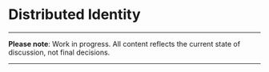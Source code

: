 # Distributed Identity <!-- {docsify-ignore-all} -->

---

**Please note**: Work in progress. All content reflects the current state of discussion, not final decisions.

---
